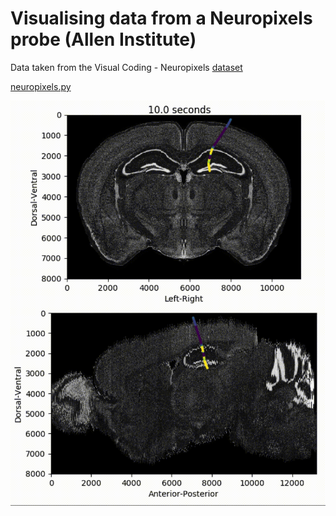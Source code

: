 # Visualising data from a Neuropixels probe (Allen Institute)

Data taken from the Visual Coding - Neuropixels <a href="https://portal.brain-map.org/explore/circuits/visual-coding-neuropixels">dataset</a>

<a href="https://github.com/michaelsmclayton/ComputationalNeuroscienceTools/blob/master/AllenInstitute/NeuroPixels/neuropixels.py">neuropixels.py</a>

<img src="./imgs/neuroPixelsProbeActivity.gif"/>